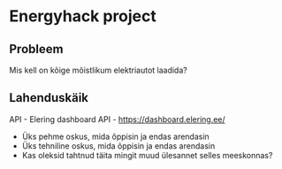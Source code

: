 # Energyhack project


## Probleem
Mis kell on kõige mõistlikum elektriautot laadida?


## Lahenduskäik

API - Elering dashboard API - https://dashboard.elering.ee/





* Üks pehme oskus, mida õppisin ja endas arendasin
* Üks tehniline oskus, mida õppisin ja endas arendasin
* Kas oleksid tahtnud täita mingit muud ülesannet selles meeskonnas?

